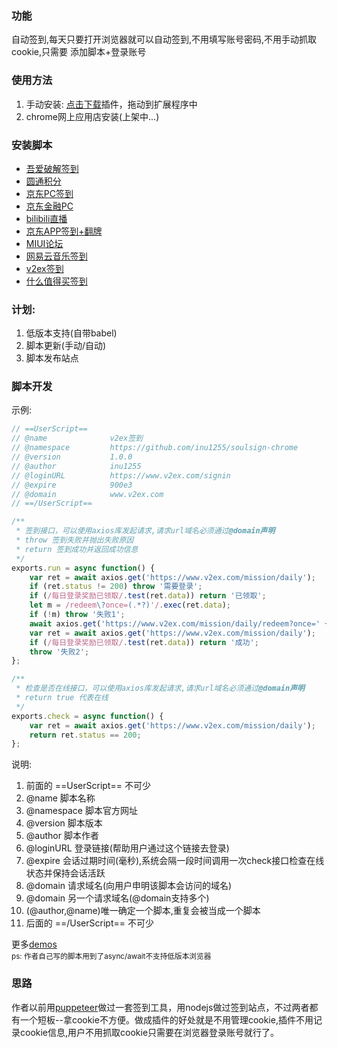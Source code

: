 ### 功能

自动签到,每天只要打开浏览器就可以自动签到,不用填写账号密码,不用手动抓取cookie,只需要 添加脚本+登录账号

### 使用方法

1. 手动安装: [点击下载](https://github.com/inu1255/soulsign-chrome/blob/master/build.crx)插件，拖动到扩展程序中
2. chrome网上应用店安装(上架中...)

### 安装脚本
- [吾爱破解签到](chrome-extension://fdpjfjdccepadkokondcpebkbekhcflh/pages/options.html#https://raw.githubusercontent.com/inu1255/soulsign-chrome/master/public/demos/52pojie.js)
- [圆通积分](chrome-extension://fdpjfjdccepadkokondcpebkbekhcflh/pages/options.html#https://raw.githubusercontent.com/inu1255/soulsign-chrome/master/public/demos/ec.yto.js)
- [京东PC签到](chrome-extension://fdpjfjdccepadkokondcpebkbekhcflh/pages/options.html#https://raw.githubusercontent.com/inu1255/soulsign-chrome/master/public/demos/jd.js)
- [京东金融PC](chrome-extension://fdpjfjdccepadkokondcpebkbekhcflh/pages/options.html#https://raw.githubusercontent.com/inu1255/soulsign-chrome/master/public/demos/jr.jd.js)
- [bilibili直播](chrome-extension://fdpjfjdccepadkokondcpebkbekhcflh/pages/options.html#https://raw.githubusercontent.com/inu1255/soulsign-chrome/master/public/demos/live.bilibili.js)
- [京东APP签到+翻牌](chrome-extension://fdpjfjdccepadkokondcpebkbekhcflh/pages/options.html#https://raw.githubusercontent.com/inu1255/soulsign-chrome/master/public/demos/m.jd.js)
- [MIUI论坛](chrome-extension://fdpjfjdccepadkokondcpebkbekhcflh/pages/options.html#https://raw.githubusercontent.com/inu1255/soulsign-chrome/master/public/demos/miui.js)
- [网易云音乐签到](chrome-extension://fdpjfjdccepadkokondcpebkbekhcflh/pages/options.html#https://raw.githubusercontent.com/inu1255/soulsign-chrome/master/public/demos/music.163.js)
- [v2ex签到](chrome-extension://fdpjfjdccepadkokondcpebkbekhcflh/pages/options.html#https://raw.githubusercontent.com/inu1255/soulsign-chrome/master/public/demos/v2ex.js)
- [什么值得买签到](chrome-extension://fdpjfjdccepadkokondcpebkbekhcflh/pages/options.html#https://raw.githubusercontent.com/inu1255/soulsign-chrome/master/public/demos/zhiyou.smzdm.js)

### 计划:

1. 低版本支持(自带babel)
1. 脚本更新(手动/自动)
1. 脚本发布站点

### 脚本开发

示例:
``` javascript
// ==UserScript==
// @name              v2ex签到
// @namespace         https://github.com/inu1255/soulsign-chrome
// @version           1.0.0
// @author            inu1255
// @loginURL          https://www.v2ex.com/signin
// @expire            900e3
// @domain            www.v2ex.com
// ==/UserScript==

/**
 * 签到接口，可以使用axios库发起请求,请求url域名必须通过@domain声明
 * throw 签到失败并抛出失败原因
 * return 签到成功并返回成功信息
 */
exports.run = async function() {
    var ret = await axios.get('https://www.v2ex.com/mission/daily');
    if (ret.status != 200) throw '需要登录';
    if (/每日登录奖励已领取/.test(ret.data)) return '已领取';
    let m = /redeem\?once=(.*?)'/.exec(ret.data);
    if (!m) throw '失败1';
    await axios.get('https://www.v2ex.com/mission/daily/redeem?once=' + m[1]);
    var ret = await axios.get('https://www.v2ex.com/mission/daily');
    if (/每日登录奖励已领取/.test(ret.data)) return '成功';
    throw '失败2';
};

/**
 * 检查是否在线接口，可以使用axios库发起请求,请求url域名必须通过@domain声明
 * return true 代表在线
 */
exports.check = async function() {
    var ret = await axios.get('https://www.v2ex.com/mission/daily');
    return ret.status == 200;
};
```

说明:
1. 前面的 ==UserScript== 不可少
1. @name              脚本名称  
1. @namespace         脚本官方网址
1. @version           脚本版本
1. @author            脚本作者
1. @loginURL          登录链接(帮助用户通过这个链接去登录)
1. @expire            会话过期时间(毫秒),系统会隔一段时间调用一次check接口检查在线状态并保持会话活跃
1. @domain            请求域名(向用户申明该脚本会访问的域名)
1. @domain            另一个请求域名(@domain支持多个)
1. (@author,@name)唯一确定一个脚本,重复会被当成一个脚本
1. 后面的 ==/UserScript== 不可少

更多[demos](https://github.com/inu1255/soulsign-chrome/tree/master/public/demos)  
<small>ps: 作者自己写的脚本用到了async/await不支持低版本浏览器</small>

### 思路

作者以前用[puppeteer](https://github.com/GoogleChrome/puppeteer#readme)做过一套签到工具，用nodejs做过签到站点，不过两者都有一个短板--拿cookie不方便。做成插件的好处就是不用管理cookie,插件不用记录cookie信息,用户不用抓取cookie只需要在浏览器登录账号就行了。

